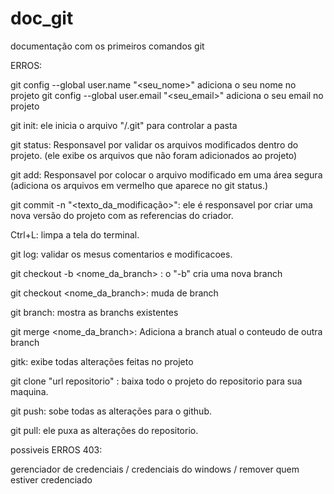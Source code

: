 # doc_git
documentação com os primeiros comandos git

ERROS:

git config --global user.name "<seu_nome>" adiciona o seu nome no projeto
git config --global user.email "<seu_email>" adiciona o seu email no projeto



git init: ele inicia o arquivo "/.git" para controlar a pasta

git status: Responsavel por validar os arquivos modificados dentro do projeto.
(ele exibe os arquivos que não foram adicionados ao projeto)

git add: Responsavel por colocar o arquivo modificado em uma área segura
(adiciona os arquivos em vermelho que aparece no git status.)

git commit -n "<texto_da_modificação>": ele é responsavel por criar uma nova versão do projeto
com as referencias do criador.




Ctrl+L: limpa a tela do terminal.

git log: validar os mesus comentarios e modificacoes.

git checkout -b <nome_da_branch> : o "-b" cria uma nova branch

git checkout <nome_da_branch>: muda de branch

git branch: mostra as branchs existentes

git merge <nome_da_branch>: Adiciona a branch atual o conteudo de outra branch

gitk: exibe todas alterações feitas no projeto

git clone "url repositorio" : baixa todo o projeto do repositorio para sua maquina.

git push: sobe todas as alterações para o github.

git pull: ele puxa as alterações do repositorio.


possiveis ERROS 403:

gerenciador de credenciais / credenciais do windows / remover quem estiver credenciado
